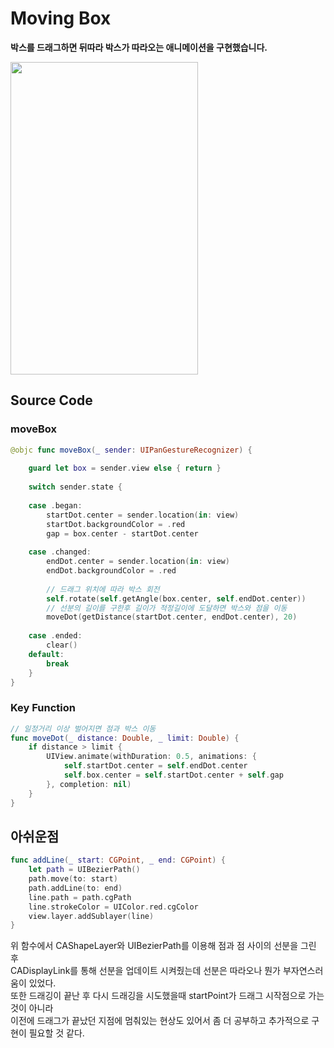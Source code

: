 Moving Box
==============

**박스를 드래그하면 뒤따라 박스가 따라오는 애니메이션을 구현했습니다.**

<img src="https://user-images.githubusercontent.com/59193640/166424649-d0e41c93-b421-4852-b644-0e603f33a47a.gif" width="300px" height="500px"></img>

## Source Code

### moveBox
```Swift
@objc func moveBox(_ sender: UIPanGestureRecognizer) {
        
    guard let box = sender.view else { return }
        
    switch sender.state {
            
    case .began:
        startDot.center = sender.location(in: view)
        startDot.backgroundColor = .red
        gap = box.center - startDot.center
            
    case .changed:
        endDot.center = sender.location(in: view)
        endDot.backgroundColor = .red
           
        // 드래그 위치에 따라 박스 회전
        self.rotate(self.getAngle(box.center, self.endDot.center))
        // 선분의 길이를 구한후 길이가 적정길이에 도달하면 박스와 점을 이동
        moveDot(getDistance(startDot.center, endDot.center), 20)
            
    case .ended:
        clear()
    default:
        break
    }
}
```

### Key Function
```Swift
// 일정거리 이상 벌어지면 점과 박스 이동
func moveDot(_ distance: Double, _ limit: Double) {
    if distance > limit {
        UIView.animate(withDuration: 0.5, animations: {
            self.startDot.center = self.endDot.center
            self.box.center = self.startDot.center + self.gap
        }, completion: nil)
    }
}
```
## 아쉬운점
```Swift
func addLine(_ start: CGPoint, _ end: CGPoint) {
    let path = UIBezierPath()
    path.move(to: start)
    path.addLine(to: end)
    line.path = path.cgPath
    line.strokeColor = UIColor.red.cgColor
    view.layer.addSublayer(line)
}
```
위 함수에서 CAShapeLayer와 UIBezierPath를 이용해 점과 점 사이의 선분을 그린 후   
CADisplayLink를 통해 선분을 업데이트 시켜줬는데 선분은 따라오나 뭔가 부자연스러움이 있었다.   
또한 드래깅이 끝난 후 다시 드래깅을 시도했을때 startPoint가 드래그 시작점으로 가는것이 아니라   
이전에 드래그가 끝났던 지점에 멈춰있는 현상도 있어서 좀 더 공부하고 추가적으로 구현이 필요할 것 같다.

